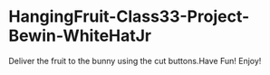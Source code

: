# HangingFruit-Class33-Project-Bewin-WhiteHatJr
Deliver the fruit to the bunny using the cut buttons.Have Fun! Enjoy!
